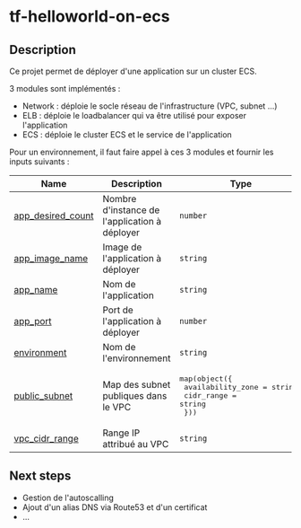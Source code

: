 # tf-helloworld-on-ecs

## Description

Ce projet permet de déployer d'une application sur un cluster ECS.

3 modules sont implémentés :
- Network : déploie le socle réseau de l'infrastructure (VPC, subnet ...)
- ELB : déploie le loadbalancer qui va être utilisé pour exposer l'application
- ECS : déploie le cluster ECS et le service de l'application

Pour un environnement, il faut faire appel à ces 3 modules et fournir les inputs suivants : 

| Name | Description | Type | Default | Required |
|------|-------------|------|---------|:--------:|
| <a name="input_app_desired_count"></a> [app\_desired\_count](#input\_app\_desired\_count) | Nombre d'instance de l'application à déployer | `number` | n/a | yes |
| <a name="input_app_image_name"></a> [app\_image\_name](#input\_app\_image\_name) | Image de l'application à déployer | `string` | n/a | yes |
| <a name="input_app_name"></a> [app\_name](#input\_app\_name) | Nom de l'application | `string` | n/a | yes |
| <a name="input_app_port"></a> [app\_port](#input\_app\_port) | Port de l'application à déployer | `number` | n/a | yes |
| <a name="input_environment"></a> [environment](#input\_environment) | Nom de l'environnement | `string` | n/a | yes |
| <a name="input_public_subnet"></a> [public\_subnet](#input\_public\_subnet) | Map des subnet publiques dans le VPC | <pre>map(object({<br>    availability_zone = string,<br>    cidr_range        = string<br>  }))</pre> | n/a | yes |
| <a name="input_vpc_cidr_range"></a> [vpc\_cidr\_range](#input\_vpc\_cidr\_range) | Range IP attribué au VPC | `string` | n/a | yes |

## Next steps

- Gestion de l'autoscalling
- Ajout d'un alias DNS via Route53 et d'un certificat
- ...